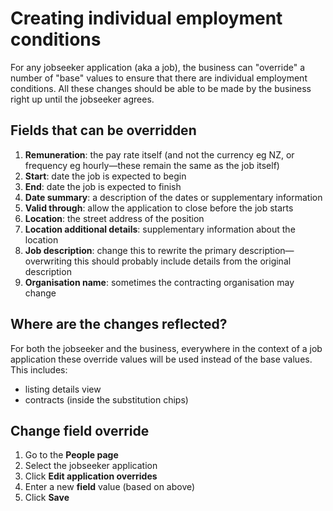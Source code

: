 # Creating individual employment conditions

For any jobseeker application (aka a job), the business can "override" a number of "base" values to ensure that there are individual employment conditions. All these changes should be able to be made by the business right up until the jobseeker agrees.

## Fields that can be overridden

1. **Remuneration**: the pay rate itself (and not the currency eg NZ, or frequency eg hourly—these remain the same as the job itself)
2. **Start**: date the job is expected to begin
3. **End**: date the job is expected to finish
4. **Date summary**: a description of the dates or supplementary information
5. **Valid through**: allow the application to close before the job starts
6. **Location**: the street address of the position
7. **Location additional details**: supplementary information about the location
8. **Job description**: change this to rewrite the primary description—overwriting this should probably include details from the original description
9. **Organisation name**: sometimes the contracting organisation may change

## Where are the changes reflected?

For both the jobseeker and the business, everywhere in the context of a job application these override values will be used instead of the base values. This includes:

* listing details view
* contracts (inside the substitution chips)

## Change field override

1. Go to the **People page**
2. Select the jobseeker application
3. Click **Edit application overrides**
4. Enter a new __field__ value (based on above)
5. Click **Save**

